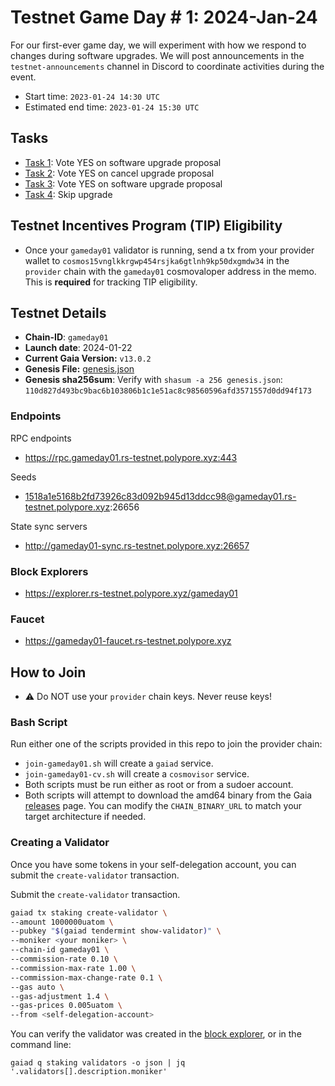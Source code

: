 # Testnet Game Day # 1: 2024-Jan-24

For our first-ever game day, we will experiment with how we respond to changes during software upgrades.
We will post announcements in the `testnet-announcements` channel in Discord to coordinate activities during the event.

* Start time: `2023-01-24 14:30 UTC`
* Estimated end time: `2023-01-24 15:30 UTC`

## Tasks

* [Task 1](/game-days/gameday01/tasks/1-vote-yes.md): Vote YES on software upgrade proposal
* [Task 2](/game-days/gameday01/tasks/2-vote-yes.md): Vote YES on cancel upgrade proposal
* [Task 3](/game-days/gameday01/tasks/3-vote-yes.md): Vote YES on software upgrade proposal
* [Task 4](/game-days/gameday01/tasks/4-skip-upgrade.md): Skip upgrade

## Testnet Incentives Program (TIP) Eligibility

* Once your `gameday01` validator is running, send a tx from your provider wallet to `cosmos15vnglkkrgwp454rsjka6gtlnh9kp50dxgmdw34` in the `provider` chain with the `gameday01` cosmovaloper address in the memo. This is **required** for tracking TIP eligibility.


## Testnet Details

- **Chain-ID**: `gameday01`
- **Launch date**: 2024-01-22
- **Current Gaia Version:** `v13.0.2`
- **Genesis File:**  [genesis.json](https://github.com/cosmos/testnets/raw/master/game-days/gameday01/genesis.json)
- **Genesis sha256sum**: Verify with `shasum -a 256 genesis.json`: `110d827d493bc9bac6b103806b1c1e51ac8c98560596afd3571557d0dd94f173`


### Endpoints

RPC endpoints

- https://rpc.gameday01.rs-testnet.polypore.xyz:443

Seeds

- 1518a1e5168b2fd73926c83d092b945d13ddcc98@gameday01.rs-testnet.polypore.xyz:26656

State sync servers

- http://gameday01-sync.rs-testnet.polypore.xyz:26657

### Block Explorers

- https://explorer.rs-testnet.polypore.xyz/gameday01


### Faucet

- https://gameday01-faucet.rs-testnet.polypore.xyz

## How to Join

* ⚠️ Do NOT use your `provider` chain keys. Never reuse keys!

### Bash Script

Run either one of the scripts provided in this repo to join the provider chain:
* `join-gameday01.sh` will create a `gaiad` service.
* `join-gameday01-cv.sh` will create a `cosmovisor` service.
* Both scripts must be run either as root or from a sudoer account.
* Both scripts will attempt to download the amd64 binary from the Gaia [releases](https://github.com/cosmos/gaia/releases) page. You can modify the `CHAIN_BINARY_URL` to match your target architecture if needed.


### Creating a Validator

Once you have some tokens in your self-delegation account, you can submit the `create-validator` transaction.

Submit the `create-validator` transaction.

```bash
gaiad tx staking create-validator \
--amount 1000000uatom \
--pubkey "$(gaiad tendermint show-validator)" \
--moniker <your moniker> \
--chain-id gameday01 \
--commission-rate 0.10 \
--commission-max-rate 1.00 \
--commission-max-change-rate 0.1 \
--gas auto \
--gas-adjustment 1.4 \
--gas-prices 0.005uatom \
--from <self-delegation-account>
```

You can verify the validator was created in the [block explorer](https://explorer.rs-testnet.polypore.xyz/gameday01/staking), or in the command line:

```
gaiad q staking validators -o json | jq '.validators[].description.moniker'
```
